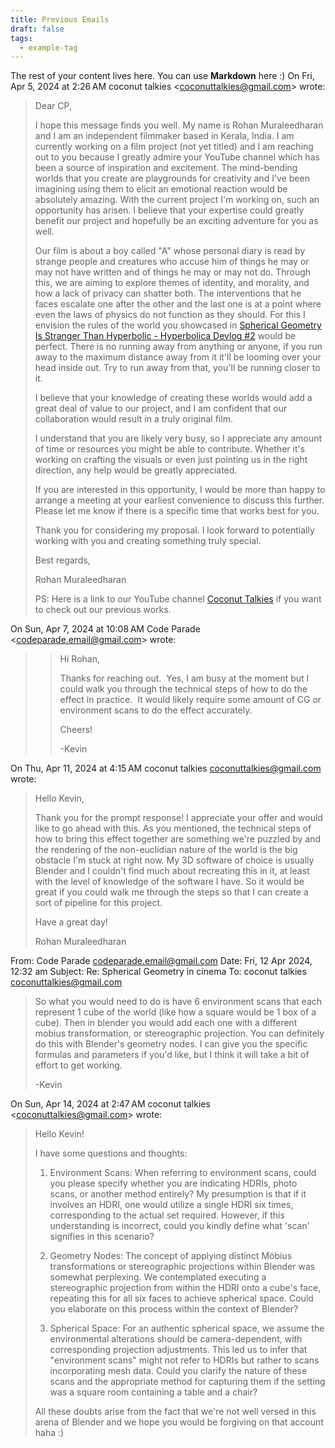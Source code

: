 ```yaml
---
title: Previous Emails
draft: false
tags:
  - example-tag
---
```

 
The rest of your content lives here. You can use **Markdown** here :)
On Fri, Apr 5, 2024 at 2:26 AM coconut talkies <[coconuttalkies@gmail.com](mailto:coconuttalkies@gmail.com)> wrote:  

> Dear CP,
> 
>   
> 
> I hope this message finds you well. My name is Rohan Muraleedharan and I am an independent filmmaker based in Kerala, India. I am currently working on a film project (not yet titled) and I am reaching out to you because I greatly admire your YouTube channel which has been a source of inspiration and excitement. The mind-bending worlds that you create are playgrounds for creativity and I've been imagining using them to elicit an emotional reaction would be absolutely amazing. With the current project I'm working on, such an opportunity has arisen. I believe that your expertise could greatly benefit our project and hopefully be an exciting adventure for you as well.
> 
>   
> 
> Our film is about a boy called "A" whose personal diary is read by strange people and creatures who accuse him of things he may or may not have written and of things he may or may not do. Through this, we are aiming to explore themes of identity, and morality, and how a lack of privacy can shatter both. The interventions that he faces escalate one after the other and the last one is at a point where even the laws of physics do not function as they should. For this I envision the rules of the world you showcased in [Spherical Geometry Is Stranger Than Hyperbolic - Hyperbolica Devlog #2](https://youtu.be/yY9GAyJtuJ0?si=6HK_OZ0ZdKOePBCk) would be perfect. There is no running away from anything or anyone, if you run away to the maximum distance away from it it'll be looming over your head inside out. Try to run away from that, you'll be running closer to it. 
> 
>   
> 
> I believe that your knowledge of creating these worlds would add a great deal of value to our project, and I am confident that our collaboration would result in a truly original film.
> 
>   
> 
> I understand that you are likely very busy, so I appreciate any amount of time or resources you might be able to contribute. Whether it's working on crafting the visuals or even just pointing us in the right direction, any help would be greatly appreciated.
> 
>   
> 
> If you are interested in this opportunity, I would be more than happy to arrange a meeting at your earliest convenience to discuss this further. Please let me know if there is a specific time that works best for you. 
> 
>   
> 
> Thank you for considering my proposal. I look forward to potentially working with you and creating something truly special.
> 
>   
> 
> Best regards,
> 
>   
> 
> Rohan Muraleedharan
> 
>   
> 
> PS: Here is a link to our YouTube channel [Coconut Talkies](https://www.youtube.com/@coconuttalkies) if you want to check out our previous works.

On Sun, Apr 7, 2024 at 10:08 AM Code Parade <[codeparade.email@gmail.com](mailto:codeparade.email@gmail.com)> wrote:  
> 
> > Hi Rohan,
> > 
> >   
> > 
> > Thanks for reaching out.  Yes, I am busy at the moment but I could walk you through the technical steps of how to do the effect in practice.  It would likely require some amount of CG or environment scans to do the effect accurately.
> > 
> >   
> > 
> > Cheers!
> > 
> > -Kevin

On Thu, Apr 11, 2024 at 4:15 AM coconut talkies [coconuttalkies@gmail.com](mailto:coconuttalkies@gmail.com) wrote:  

> Hello Kevin,
> 
>   
> 
> Thank you for the prompt response! I appreciate your offer and would like to go ahead with this. As you mentioned, the technical steps of how to bring this effect together are something we're puzzled by and the rendering of the non-euclidian nature of the world is the big obstacle I'm stuck at right now. My 3D software of choice is usually Blender and I couldn't find much about recreating this in it, at least with the level of knowledge of the software I have. So it would be great if you could walk me through the steps so that I can create a sort of pipeline for this project.  
>   
> 
> Have a great day!  
> 
> Rohan Muraleedharan

From: Code Parade <codeparade.email@gmail.com>
Date: Fri, 12 Apr 2024, 12:32 am
Subject: Re: Spherical Geometry in cinema
To: coconut talkies <coconuttalkies@gmail.com>

>So what you would need to do is have 6 environment scans that each represent 1 cube of the world (like how a square would be 1 box of a cube).  Then in blender you would add each one with a different mobius transformation, or stereographic projection.  You can definitely do this with Blender's geometry nodes.  I can give you the specific formulas and parameters if you'd like, but I think it will take a bit of effort to get working.
>
>-Kevin

On Sun, Apr 14, 2024 at 2:47 AM coconut talkies <[coconuttalkies@gmail.com](mailto:coconuttalkies@gmail.com)> wrote:  

> Hello Kevin!
> 
> I have some questions and thoughts:
> 
>   
> 
> 1. Environment Scans: When referring to environment scans, could you please specify whether you are indicating HDRIs, photo scans, or another method entirely? My presumption is that if it involves an HDRI, one would utilize a single HDRI six times, corresponding to the actual set required. However, if this understanding is incorrect, could you kindly define what 'scan' signifies in this scenario?
> 
> 2. Geometry Nodes: The concept of applying distinct Möbius transformations or stereographic projections within Blender was somewhat perplexing. We contemplated executing a stereographic projection from within the HDRI onto a cube's face, repeating this for all six faces to achieve spherical space. Could you elaborate on this process within the context of Blender?
> 
> 3. Spherical Space: For an authentic spherical space, we assume the environmental alterations should be camera-dependent, with corresponding projection adjustments. This led us to infer that "environment scans" might not refer to HDRIs but rather to scans incorporating mesh data. Could you clarify the nature of these scans and the appropriate method for capturing them if the setting was a square room containing a table and a chair?
> 
>   
> 
> All these doubts arise from the fact that we're not well versed in this arena of Blender and we hope you would be forgiving on that account haha :)







